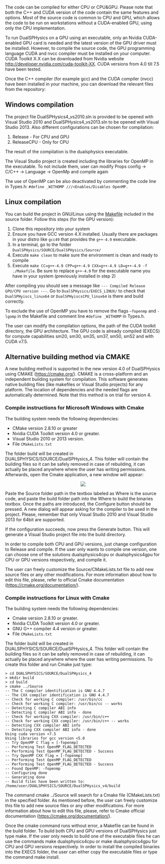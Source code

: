 The code can be compiled for either CPU or CPU&GPU. Please note that both the C++
and CUDA version of the code contain the same features and options. Most of the
source code is common to CPU and GPU, which allows the code to be run on
workstations without a CUDA-enabled GPU, using only the CPU implementation.

To run DualSPHysics on a GPU using an executable, only an Nvidia CUDA-enabled
GPU card is needed and the latest version of the GPU driver must be installed.
However, to compile the source code, the GPU programming language CUDA and nvcc
compiler must be installed on your computer. CUDA Toolkit X.X can be downloaded
from Nvidia website http://developer.nvidia.com/cuda-toolkit-XX. CUDA versions
from 4.0 till 7.5 have been tested.

Once the C++ compiler (for example gcc) and the CUDA compiler (nvcc) have been
installed in your machine, you can download the relevant files from the repository:

## Windows compilation
The project file DualSPHysics4_vs2010.sln is provided to be opened with Visual Studio
2010 and DualSPHysics4_vs2013.sln to be opened with Visual Studio 2013.
Also different configurations can be chosen for compilation:

1. Release - For CPU and GPU
2. ReleaseCPU - Only for CPU

The result of the compilation is the dualsphysics executable.

The Visual Studio project is created including the libraries for OpenMP in the executable. To not include them, user can modify Props config -> C/C++ -> Language -> OpenMp and compile again

The use of OpenMP can be also deactivated by commenting the code line in Types.h:
`#define _WITHOMP ///<Enables/Disables OpenMP.`

## Linux compilation

You can build the project in GNU/Linux using the [Makefile](Source/Makefile) included in the source folder. Follow this steps (for the GPU version):

1. Clone this repository into your system
2. Ensure you have GCC version 4.X installed. Usually there are packages in your distro like `gcc49` that provides the `g++-4.9` executable.
3. In a terminal, go to the folder `DualSPHysics/SOURCE/DualSPHysics/Source/`
4. Execute `make clean` to make sure the environment is clean and ready to compile
5. Execute `make CC=g++-4.9 CPP=g++-4.9 CXX=g++-4.9 LD=g++-4.9 -f ./Makefile`. Be sure to replace `g++-4.9` for the executable name you have in your system (previously installed in step 2)

After compiling you should see a message like `--- Compiled Release GPU/CPU version ---`. Go to `DualSPHysics/EXECS_LINUX/` to check that `DualSPHyiscs_linux64` or `DualSPHyiscsCPU_linux64` is there and build correctly.

To exclude the use of OpenMP you have to remove the flags `–fopenmp` and `-lgomp` in
the Makefile and comment line `#define _WITHOMP` in Types.h.

The user can modify the compilation options, the path of the CUDA toolkit directory,
the GPU architecture. The GPU code is already compiled (EXECS) for compute
capabilities sm20, sm30, sm35, sm37, sm50, sm52 and with CUDA v7.5.

## Alternative building method via CMAKE

A new building method is supported in the new version 4.0 of DualSPHysics using
CMAKE (https://cmake.org/). CMAKE is a cross-platform and an independent building
system for compilation. This software generates native building files (like makefiles or
Visual Studio projects) for any platform. The location of dependencies and the needed
flags are automatically determined. Note that this method is on trial for version 4.

### Compile instructions for Microsoft Windows with Cmake

The building system needs the following dependencies:

* CMake version 2.8.10 or greater
* Nvidia CUDA Toolkit version 4.0 or greater.
* Visual Studio 2010 or 2013 version.
* File `CMakeLists.txt`

The folder build will be created in DUALSPHYSICS/SOURCE/DualSPHysics_4.
This folder will contain the building files so it can be safely removed in case of
rebuilding, it can actually be placed anywhere where the user has writing permissions.
Afterwards, open the Cmake application, a new window will appear:

<p align="center">
<img src="https://i.imgur.com/t3oFLxO.png"/>
</p>

Paste the Source folder path in the textbox labeled as Where is the source code, and
paste the build folder path into the Where to build the binaries textbox. Once the
paths are introduced, the Configure button should be pressed. A new dialog will appear
asking for the compiler to be used in the project. Please, remember that only Visual
Studio 2010 and Visual Studio 2013 for 64bit are supported.

If the configuration succeeds, now press the Generate button. This will generate a
Visual Studio project file into the build directory.

In order to compile both CPU and GPU versions, just change configuration to Release
and compile. If the user only wants to compile one version, one can choose one of the
solutions dualsphysics4cpu or dualsphysics4gpu for CPU or GPU versions
respectively, and compile it.

The user can freely customize the Source/CMakeLists.txt file to add new source files
or any other modifications. For more information about how to edit this file, please,
refer to official Cmake documentation (https://cmake.org/documentation/).

### Compile instructions for Linux with Cmake
The building system needs the following dependencies:
* Cmake version 2.8.10 or greater.
* Nvidia CUDA Toolkit version 4.0 or greater.
* GNU G++ compiler 4.4 version or greater.
* File `CMakeLists.txt`

The folder build will be created in DUALSPHYSICS/SOURCE/DualSPHysics_4.
This folder will contain the building files so it can be safely removed in case of
rebuilding, it can actually be placed anywhere where the user has writing permissions.
To create this folder and run Cmake just type:
```
> cd DUALSPHYSICS/SOURCE/DualSPHysics_4
> mkdir build
> cd build
> cmake ../Source
-- The C compiler identification is GNU 4.4.7
-- The CXX compiler identification is GNU 4.4.7
-- Check for working C compiler: /usr/bin/cc
-- Check for working C compiler: /usr/bin/cc -- works
-- Detecting C compiler ABI info
-- Detecting C compiler ABI info - done
-- Check for working CXX compiler: /usr/bin/c++
-- Check for working CXX compiler: /usr/bin/c++ -- works
-- Detecting CXX compiler ABI info
-- Detecting CXX compiler ABI info - done
Using cuda version <7.5
Using libraries for gcc version <5.0
-- Try OpenMP C flag = [-fopenmp]
-- Performing Test OpenMP_FLAG_DETECTED
-- Performing Test OpenMP_FLAG_DETECTED - Success
-- Try OpenMP CXX flag = [-fopenmp]
-- Performing Test OpenMP_FLAG_DETECTED
-- Performing Test OpenMP_FLAG_DETECTED - Success
-- Found OpenMP: -fopenmp
-- Configuring done
-- Generating done
-- Build files have been written to: /home/user/DUALSPHYSICS/SOURCE/DualSPHysics_v4/build
```

The command cmake ../Source will search for a Cmake file (CMakeLists.txt) in the
specified folder. As mentioned before, the user can freely customize this file to add new
source files or any other modifications. For more information about how to edit this file,
please, refer to Cmake official documentation (https://cmake.org/documentation/).

Once the cmake command runs without error, a Makefile can be found in the build
folder. To build both CPU and GPU versions of DualSPHysics just type make. If the
user only needs to build one of the executable files he can use the commands make
dualsphysics4cpu or make dualsphysics4gpu for CPU and GPU versions respectively.
In order to install the compiled binaries into the EXECS folder, the user can either copy
the executable files or type the command make install.
